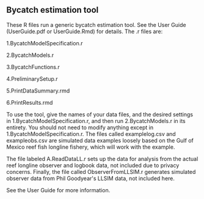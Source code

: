

## Bycatch estimation tool

These R files run a generic bycatch estimation tool. See the User Guide (UserGuide.pdf or UserGuide.Rmd) for details. The .r files are:

1.BycatchModelSpecification.r

2.BycatchModels.r

3.BycatchFunctions.r

4.PreliminarySetup.r

5.PrintDataSummary.rmd

6.PrintResults.rmd

To use the tool, give the names of your data files, and the desired settings in
1.BycatchModelSpecification.r, and then run 2.BycatchModels.r in its entirety.
You should not need to modify anything except in 1.BycatchModelSpecification.r. The files called examplelog.csv and exampleobs.csv are simulated data examples loosely based on the Gulf of Mexico reef fish longline fishery, which will work with the example. 

The file labeled A.ReadDataLL.r sets up the data for analysis from the actual reef longline observer and logbook data, not included due to privacy concerns. Finally, the file called ObserverFromLLSIM.r generates simulated observer data from Phil Goodyear's LLSIM data, not included here.   

See the User Guide for more information. 
